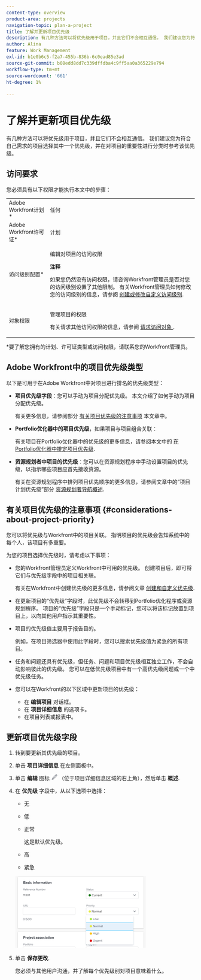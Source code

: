```yaml
---
content-type: overview
product-area: projects
navigation-topic: plan-a-project
title: 了解并更新项目优先级
description: 有几种方法可以将优先级用于项目，并且它们不会相互通信。 我们建议您为符合自己需求的项目选择其中一个优先级，并在对项目的重要性进行分类时参考该优先级。
author: Alina
feature: Work Management
exl-id: b1e0b6c5-f2a7-455b-836b-6c0ead85e3ad
source-git-commit: b08edd8dd7c339dffdba4c9ff5aa0a365229e794
workflow-type: tm+mt
source-wordcount: '661'
ht-degree: 1%

---
```


# 了解并更新项目优先级

有几种方法可以将优先级用于项目，并且它们不会相互通信。 我们建议您为符合自己需求的项目选择其中一个优先级，并在对项目的重要性进行分类时参考该优先级。

## 访问要求

<!--drafted for P&P:

<table style="table-layout:auto"> 
 <col> 
 <col> 
 <tbody> 
  <tr> 
   <td role="rowheader">Adobe Workfront plan*</td> 
   <td> <p>Any</p> </td> 
  </tr> 
  <tr> 
   <td role="rowheader">Adobe Workfront license*</td> 
   <td> <p>Current license: Standard </p>
   Or
   <p>Legacy license: Plan </p> </td> 
  </tr> 
  <tr> 
   <td role="rowheader">Access level configurations*</td> 
   <td> <p>Edit access to Projects</p> <p><b>NOTE</b> 
   
   If you still don't have access, ask your Workfront administrator if they set additional restrictions in your access level. For information on how a Workfront administrator can modify your access level, see <a href="../../../administration-and-setup/add-users/configure-and-grant-access/create-modify-access-levels.md" class="MCXref xref">Create or modify custom access levels</a>.</p> </td> 
  </tr> 
  <tr> 
   <td role="rowheader">Object permissions</td> 
   <td> <p>Manage permissions to the project</p> <p>For information on requesting additional access, see <a href="../../../workfront-basics/grant-and-request-access-to-objects/request-access.md" class="MCXref xref">Request access to objects </a>.</p> </td> 
  </tr> 
 </tbody> 
</table>
-->
您必须具有以下权限才能执行本文中的步骤：

<table style="table-layout:auto"> 
 <col> 
 <col> 
 <tbody> 
  <tr> 
   <td role="rowheader">Adobe Workfront计划*</td> 
   <td> <p>任何</p> </td> 
  </tr> 
  <tr> 
   <td role="rowheader">Adobe Workfront许可证*</td> 
   <td> <p>计划 </p> </td> 
  </tr> 
  <tr> 
   <td role="rowheader">访问级别配置*</td> 
   <td> <p>编辑对项目的访问权限</p> <p><b>注释</b>

如果您仍然没有访问权限，请咨询Workfront管理员是否对您的访问级别设置了其他限制。 有关Workfront管理员如何修改您的访问级别的信息，请参阅 <a href="../../../administration-and-setup/add-users/configure-and-grant-access/create-modify-access-levels.md" class="MCXref xref">创建或修改自定义访问级别</a>.</p> </td>
</tr> 
  <tr> 
   <td role="rowheader">对象权限</td> 
   <td> <p>管理项目的权限</p> <p>有关请求其他访问权限的信息，请参阅 <a href="../../../workfront-basics/grant-and-request-access-to-objects/request-access.md" class="MCXref xref">请求访问对象 </a>.</p> </td> 
  </tr> 
 </tbody> 
</table>

&#42;要了解您拥有的计划、许可证类型或访问权限，请联系您的Workfront管理员。

## Adobe Workfront中的项目优先级类型

以下是可用于在Adobe Workfront中对项目进行排名的优先级类型：

* **项目优先级字段**：您可以手动为项目分配优先级。 本文介绍了如何手动为项目分配优先级。

  有关更多信息，请参阅部分 [有关项目优先级的注意事项](#considerations-about-project-priority) 本文章中。

* **Portfolio优化器中的项目优先级**，如果项目与项目组合关联：

  有关项目在Portfolio优化器中的优先级的更多信息，请参阅本文中的 [在Portfolio优化器中排定项目优先级](../../../manage-work/portfolios/portfolio-optimizer/prioritize-projects-in-portfolio-optimizer.md).

* **资源规划者中项目的优先级**：您可以在资源规划程序中手动设置项目的优先级，以指示哪些项目应首先接收资源。

  有关在资源规划程序中排列项目优先顺序的更多信息，请参阅文章中的“项目计划优先级”部分 [资源规划者导航概述](../../../resource-mgmt/resource-planning/resource-planner-navigation.md).

## 有关项目优先级的注意事项 {#considerations-about-project-priority}

您可以将优先级与Workfront中的项目关联。 指明项目的优先级会告知系统中的每个人，该项目有多重要。

为您的项目选择优先级时，请考虑以下事项：

* 您的Workfront管理员定义Workfront中可用的优先级。 创建项目后，即可将它们与优先级字段中的项目相关联。

  有关在Workfront中创建优先级的更多信息，请参阅文章 [创建和自定义优先级](../../../administration-and-setup/customize-workfront/creating-custom-status-and-priority-labels/create-customize-priorities.md).

* 在更新项目的“优先级”字段时，此优先级不会转移到Portfolio优化程序或资源规划程序。 项目的“优先级”字段只是一个手动标记，您可以将该标记放置到项目上，以向其他用户指示其重要性。
* 项目的优先级值主要用于报告目的。

  例如，在项目筛选器中使用此字段时，您可以搜索优先级值为紧急的所有项目。
* 任务和问题还具有优先级，但任务、问题和项目优先级相互独立工作，不会自动影响彼此的优先级。 您可以在低优先级项目中有一个高优先级问题或一个中优先级任务。
* 您可以在Workfront的以下区域中更新项目的优先级：

   * 在 **编辑项目** 对话框。
   * 在 **项目详细信息** 的选项卡。
   * 在项目列表或报表中。

## 更新项目优先级字段

1. 转到要更新其优先级的项目。
1. 单击 **项目详细信息** 在左侧面板中。
1. 单击 **编辑** 图标 ![](assets/qs-edit-icon.png) （位于项目详细信息区域的右上角），然后单击 **概述**.

1. 在 **优先级** 字段中，从以下选项中选择：

   * 无
   * 低
   * 正常

     这是默认优先级。

   * 高
   * 紧急

   ![](assets/project-priority-picker-list-on-project-details-nwe-350x192.png)

1. 单击 **保存更改**.

   您必须与其他用户沟通，并了解每个优先级别对项目意味着什么。
